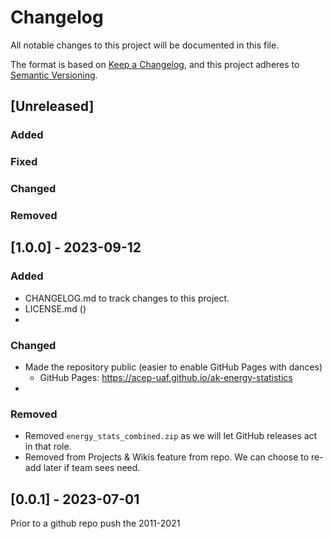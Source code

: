 # Changelog

All notable changes to this project will be documented in this file.

The format is based on [Keep a Changelog](https://keepachangelog.com/en/1.0.0/),
and this project adheres to [Semantic Versioning](https://semver.org/spec/v2.0.0.html).

## [Unreleased]
### Added
### Fixed
### Changed
### Removed

## [1.0.0] - 2023-09-12

### Added
- CHANGELOG.md to track changes to this project.
- LICENSE.md ()
-

### Changed
- Made the repository public (easier to enable GitHub Pages with dances)
  - GitHub Pages: https://acep-uaf.github.io/ak-energy-statistics
-

### Removed
- Removed `energy_stats_combined.zip` as we will let GitHub releases act in that
  role.
- Removed from Projects & Wikis feature from repo. We can choose to re-add later if team sees need.


## [0.0.1] - 2023-07-01

Prior to a github repo push the 2011-2021